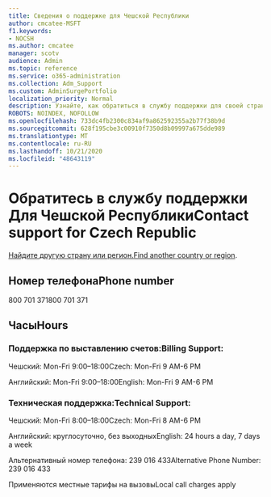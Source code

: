 ```yaml
---
title: Сведения о поддержке для Чешской Республики
author: cmcatee-MSFT
f1.keywords:
- NOCSH
ms.author: cmcatee
manager: scotv
audience: Admin
ms.topic: reference
ms.service: o365-administration
ms.collection: Adm_Support
ms.custom: AdminSurgePortfolio
localization_priority: Normal
description: Узнайте, как обратиться в службу поддержки для своей страны или региона.
ROBOTS: NOINDEX, NOFOLLOW
ms.openlocfilehash: 733dc4fb2300c834af9a862592355a2b77f38b9d
ms.sourcegitcommit: 628f195cbe3c00910f7350d8b09997a675dde989
ms.translationtype: MT
ms.contentlocale: ru-RU
ms.lasthandoff: 10/21/2020
ms.locfileid: "48643119"
---
```

# <a name="contact-support-for-czech-republic"></a><span data-ttu-id="aea57-103">Обратитесь в службу поддержки Для Чешской Республики</span><span class="sxs-lookup"><span data-stu-id="aea57-103">Contact support for Czech Republic</span></span>

<span data-ttu-id="aea57-104">[Найдите другую страну или регион.](../contact-support-for-business-products.md)</span><span class="sxs-lookup"><span data-stu-id="aea57-104">[Find another country or region](../contact-support-for-business-products.md).</span></span>

## <a name="phone-number"></a><span data-ttu-id="aea57-105">Номер телефона</span><span class="sxs-lookup"><span data-stu-id="aea57-105">Phone number</span></span>
<span data-ttu-id="aea57-106">800 701 371</span><span class="sxs-lookup"><span data-stu-id="aea57-106">800 701 371</span></span>

## <a name="hours"></a><span data-ttu-id="aea57-107">Часы</span><span class="sxs-lookup"><span data-stu-id="aea57-107">Hours</span></span>
### <a name="billing-support"></a><span data-ttu-id="aea57-108">Поддержка по выставлению счетов:</span><span class="sxs-lookup"><span data-stu-id="aea57-108">Billing Support:</span></span>

<span data-ttu-id="aea57-109">Чешский: Mon-Fri 9:00–18:00</span><span class="sxs-lookup"><span data-stu-id="aea57-109">Czech: Mon-Fri 9 AM-6 PM</span></span>

<span data-ttu-id="aea57-110">Английский: Mon-Fri 9:00–18:00</span><span class="sxs-lookup"><span data-stu-id="aea57-110">English: Mon-Fri 9 AM-6 PM</span></span>

### <a name="technical-support"></a><span data-ttu-id="aea57-111">Техническая поддержка:</span><span class="sxs-lookup"><span data-stu-id="aea57-111">Technical Support:</span></span>

<span data-ttu-id="aea57-112">Чешский: Mon-Fri 8:00–18:00</span><span class="sxs-lookup"><span data-stu-id="aea57-112">Czech: Mon-Fri 8 AM-6 PM</span></span>

<span data-ttu-id="aea57-113">Английский: круглосуточно, без выходных</span><span class="sxs-lookup"><span data-stu-id="aea57-113">English: 24 hours a day, 7 days a week</span></span>

<span data-ttu-id="aea57-114">Альтернативный номер телефона: 239 016 433</span><span class="sxs-lookup"><span data-stu-id="aea57-114">Alternative Phone Number: 239 016 433</span></span>

<span data-ttu-id="aea57-115">Применяются местные тарифы на вызовы</span><span class="sxs-lookup"><span data-stu-id="aea57-115">Local call charges apply</span></span>
